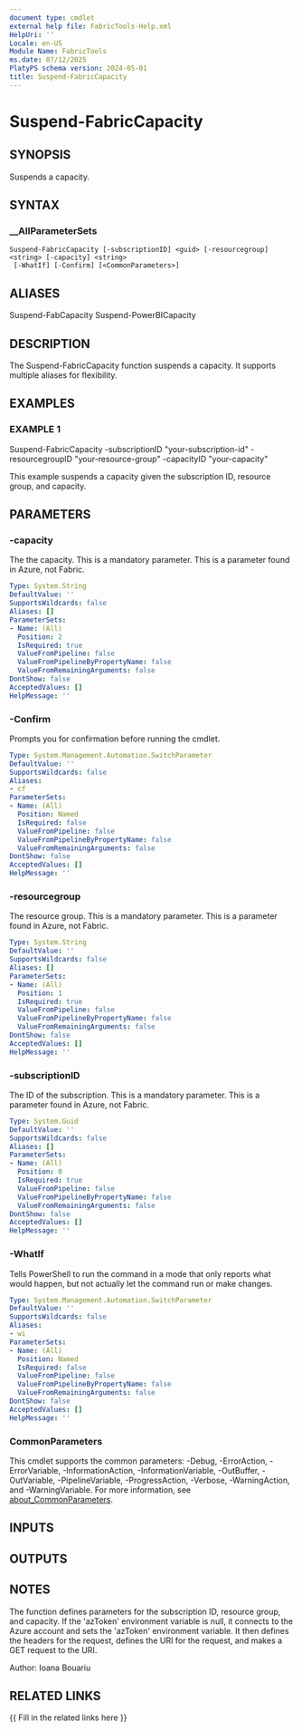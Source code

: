 ```yaml
---
document type: cmdlet
external help file: FabricTools-Help.xml
HelpUri: ''
Locale: en-US
Module Name: FabricTools
ms.date: 07/12/2025
PlatyPS schema version: 2024-05-01
title: Suspend-FabricCapacity
---
```


# Suspend-FabricCapacity

## SYNOPSIS

Suspends a capacity.

## SYNTAX

### __AllParameterSets

```
Suspend-FabricCapacity [-subscriptionID] <guid> [-resourcegroup] <string> [-capacity] <string>
 [-WhatIf] [-Confirm] [<CommonParameters>]
```

## ALIASES

Suspend-FabCapacity Suspend-PowerBICapacity

## DESCRIPTION

The Suspend-FabricCapacity function suspends a capacity.
It supports multiple aliases for flexibility.

## EXAMPLES

### EXAMPLE 1

Suspend-FabricCapacity -subscriptionID "your-subscription-id" -resourcegroupID "your-resource-group" -capacityID "your-capacity"

This example suspends a capacity given the subscription ID, resource group, and capacity.

## PARAMETERS

### -capacity

The the capacity.
This is a mandatory parameter.
This is a parameter found in Azure, not Fabric.

```yaml
Type: System.String
DefaultValue: ''
SupportsWildcards: false
Aliases: []
ParameterSets:
- Name: (All)
  Position: 2
  IsRequired: true
  ValueFromPipeline: false
  ValueFromPipelineByPropertyName: false
  ValueFromRemainingArguments: false
DontShow: false
AcceptedValues: []
HelpMessage: ''
```

### -Confirm

Prompts you for confirmation before running the cmdlet.

```yaml
Type: System.Management.Automation.SwitchParameter
DefaultValue: ''
SupportsWildcards: false
Aliases:
- cf
ParameterSets:
- Name: (All)
  Position: Named
  IsRequired: false
  ValueFromPipeline: false
  ValueFromPipelineByPropertyName: false
  ValueFromRemainingArguments: false
DontShow: false
AcceptedValues: []
HelpMessage: ''
```

### -resourcegroup

The resource group.
This is a mandatory parameter.
This is a parameter found in Azure, not Fabric.

```yaml
Type: System.String
DefaultValue: ''
SupportsWildcards: false
Aliases: []
ParameterSets:
- Name: (All)
  Position: 1
  IsRequired: true
  ValueFromPipeline: false
  ValueFromPipelineByPropertyName: false
  ValueFromRemainingArguments: false
DontShow: false
AcceptedValues: []
HelpMessage: ''
```

### -subscriptionID

The ID of the subscription.
This is a mandatory parameter.
This is a parameter found in Azure, not Fabric.

```yaml
Type: System.Guid
DefaultValue: ''
SupportsWildcards: false
Aliases: []
ParameterSets:
- Name: (All)
  Position: 0
  IsRequired: true
  ValueFromPipeline: false
  ValueFromPipelineByPropertyName: false
  ValueFromRemainingArguments: false
DontShow: false
AcceptedValues: []
HelpMessage: ''
```

### -WhatIf

Tells PowerShell to run the command in a mode that only reports what would happen, but not actually let the command run or make changes.

```yaml
Type: System.Management.Automation.SwitchParameter
DefaultValue: ''
SupportsWildcards: false
Aliases:
- wi
ParameterSets:
- Name: (All)
  Position: Named
  IsRequired: false
  ValueFromPipeline: false
  ValueFromPipelineByPropertyName: false
  ValueFromRemainingArguments: false
DontShow: false
AcceptedValues: []
HelpMessage: ''
```

### CommonParameters

This cmdlet supports the common parameters: -Debug, -ErrorAction, -ErrorVariable,
-InformationAction, -InformationVariable, -OutBuffer, -OutVariable, -PipelineVariable,
-ProgressAction, -Verbose, -WarningAction, and -WarningVariable. For more information, see
[about_CommonParameters](https://go.microsoft.com/fwlink/?LinkID=113216).

## INPUTS

## OUTPUTS

## NOTES

The function defines parameters for the subscription ID, resource group, and capacity.
If the 'azToken' environment variable is null, it connects to the Azure account and sets the 'azToken' environment variable.
It then defines the headers for the request, defines the URI for the request, and makes a GET request to the URI.

Author: Ioana Bouariu

## RELATED LINKS

{{ Fill in the related links here }}

